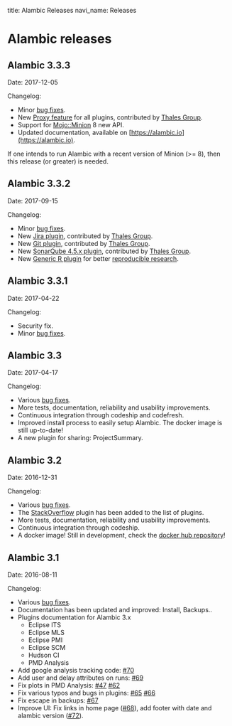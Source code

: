 title: Alambic Releases
navi_name: Releases


# Alambic releases

## Alambic 3.3.3

Date: 2017-12-05

Changelog:

* Minor [bug fixes](https://bitbucket.org/BorisBaldassari/alambic/issues?milestone=Alambic+3.3.3).
* New [Proxy feature](https://alambic.io/Documentation/Projects.html) for all plugins, contributed by [Thales Group](https://www.thalesgroup.com).
* Support for [Mojo::Minion](http://mojolicious.org/perldoc/Minion) 8 new API.
* Updated documentation, available on [https://alambic.io](https://alambic.io).

If one intends to run Alambic with a recent version of Minion (>= 8), then this release (or greater) is needed.

## Alambic 3.3.2

Date: 2017-09-15

Changelog:

* Minor [bug fixes](https://bitbucket.org/BorisBaldassari/alambic/issues?milestone=Alambic+3.3.2).
* New [Jira plugin](/Plugins/Pre/Jira.html), contributed by [Thales Group](https://www.thalesgroup.com).
* New [Git plugin](/Plugins/Pre/Git.html), contributed by [Thales Group](https://www.thalesgroup.com).
* New [SonarQube 4.5.x plugin](/Plugins/Pre/SonarQube45.html), contributed by [Thales Group](https://www.thalesgroup.com).
* New [Generic R plugin](/Plugins/Post/GenericR.html) for better [reproducible research](/Documentation/Research.html).

## Alambic 3.3.1

Date: 2017-04-22

Changelog:

* Security fix.
* Minor [bug fixes](https://bitbucket.org/BorisBaldassari/alambic/issues?milestone=Alambic+3.3.1).

## Alambic 3.3

Date: 2017-04-17

Changelog:

* Various [bug fixes](https://bitbucket.org/BorisBaldassari/alambic/issues?kind=bug&milestone=Alambic+3.3).
* More tests, documentation, reliability and usability improvements.
* Continuous integration through codeship and codefresh.
* Improved install process to easily setup Alambic. The docker image is still up-to-date!
* A new plugin for sharing: ProjectSummary.

## Alambic 3.2

Date: 2016-12-31

Changelog:

* Various [bug fixes](https://bitbucket.org/BorisBaldassari/alambic/issues?kind=bug&milestone=Alambic+3.2).
* The [StackOverflow](/Plugins/Pre/StackOverflow.html) plugin has been added to the list of plugins.
* More tests, documentation, reliability and usability improvements.
* Continuous integration through codeship.
* A docker image! Still in development, check the [docker hub repository](https://hub.docker.com/r/bbaldassari/alambic/)!


## Alambic 3.1

Date: 2016-08-11

Changelog:

* Various [bug fixes](https://bitbucket.org/BorisBaldassari/alambic/issues?kind=bug&milestone=Alambic+3.1).
* Documentation has been updated and improved: Install, Backups..
* Plugins documentation for Alambic 3.x
    * Eclipse ITS
    * Eclipse MLS
    * Eclipse PMI
    * Eclipse SCM
    * Hudson CI
    * PMD Analysis
* Add google analysis tracking code: [#70](https://bitbucket.org/BorisBaldassari/alambic/issues/70/add-google-tracking-edit)
* Add user and delay attributes on runs: [#69](https://bitbucket.org/BorisBaldassari/alambic/issues/69/add-delay-and-user-to-runs)
* Fix plots in PMD Analysis: [#47](https://bitbucket.org/BorisBaldassari/alambic/issues/47/plot-in-pmdanalysis-shows-wrong-values) [#62](https://bitbucket.org/BorisBaldassari/alambic/issues/62/404-in-plugin-pmdanalysis)
* Fix various typos and bugs in plugins: [#65](https://bitbucket.org/BorisBaldassari/alambic/issues/65/tidy-up-hudson-plugin) [#66](https://bitbucket.org/BorisBaldassari/alambic/issues/66/eclipse-scm-plugin-has-wrong-pluginid)
* Fix escape in backups: [#67](https://bitbucket.org/BorisBaldassari/alambic/issues/67/backups-are-incomplete)
* Improve UI: Fix links in home page ([#68](https://bitbucket.org/BorisBaldassari/alambic/issues/68/project-links-in-home-page-lead-to-admin)), add footer with date and alambic version ([#72](https://bitbucket.org/BorisBaldassari/alambic/issues/72/prepare-for-alambic-31-release)).
